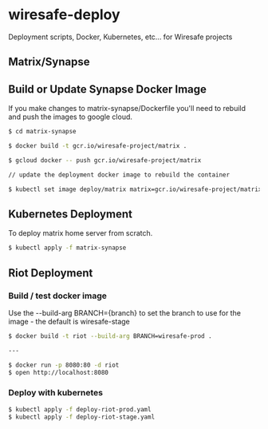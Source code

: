 # wiresafe-deploy
Deployment scripts, Docker, Kubernetes, etc... for Wiresafe projects

## Matrix/Synapse

## Build or Update Synapse Docker Image

If you make changes to matrix-synapse/Dockerfile you'll need to rebuild and push the images to google cloud.

```bash
$ cd matrix-synapse

$ docker build -t gcr.io/wiresafe-project/matrix .

$ gcloud docker -- push gcr.io/wiresafe-project/matrix

// update the deployment docker image to rebuild the container

$ kubectl set image deploy/matrix matrix=gcr.io/wiresafe-project/matrix:latest --namespace=matrix
```

## Kubernetes Deployment
To deploy matrix home server from scratch.

```bash
$ kubectl apply -f matrix-synapse

```



## Riot Deployment

### Build / test docker image

Use the --build-arg BRANCH={branch} to set the branch to use for the image - the default is wiresafe-stage

```bash
$ docker build -t riot --build-arg BRANCH=wiresafe-prod .

---

$ docker run -p 8080:80 -d riot
$ open http://localhost:8080
```

### Deploy with kubernetes

```bash
$ kubectl apply -f deploy-riot-prod.yaml
$ kubectl apply -f deploy-riot-stage.yaml
```

